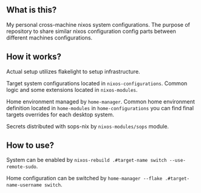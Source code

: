 ## What is this?

My personal cross-machine nixos system configurations. The purpose of repository to share similar nixos configuration config parts between different machines configurations.

## How it works?

Actual setup utilizes flakelight to setup infrastructure.

Target system configurations located in `nixos-configurations`. 
Common logic and some extensions located in `nixos-modules`.

Home environment managed by `home-manager`. Common home environment definition located in `home-modules` in `home-configurations` 
you can find final targets overrides for each desktop system. 

Secrets distributed with sops-nix by `nixos-modules/sops` module.

## How to use?

System can be enabled by `nixos-rebuild .#target-name switch --use-remote-sudo`.

Home configuration can be switched by `home-manager --flake .#target-name-username switch`.